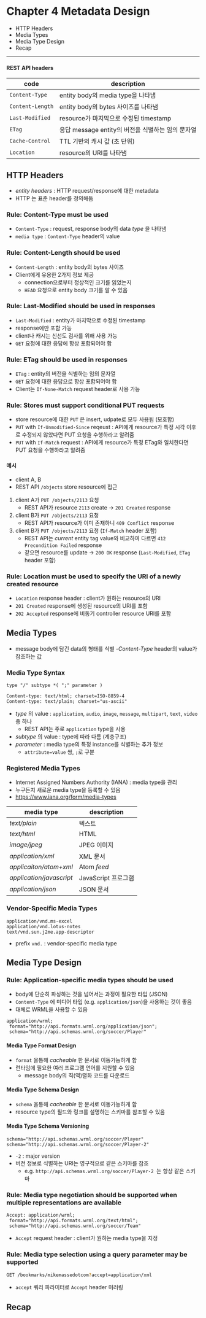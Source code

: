 # Chapter 4 Metadata Design

- HTTP Headers
- Media Types
- Media Type Design
- Recap

---

#### REST API headers

| code             | description                        |
|------------------|------------------------------------|
| `Content-Type`   | entity body의 media type을 나타냄       |
| `Content-Length` | entity body의 bytes 사이즈를 나타냄        |
| `Last-Modified`  | resource가 마지막으로 수정된 timestamp      |
| `ETag`           | 응답 message entity의 버전을 식별하는 임의 문자열 |
| `Cache-Control`  | TTL 기반의 캐시 값 (초 단위)                |
| `Location`       | resource의 URI를 나타냄                 |

## HTTP Headers

- _entity headers_ : HTTP request/response에 대한 metadata
- HTTP 는 표준 header를 정의해둠

### Rule: Content-Type must be used

- `Content-Type` : request, response body의 data _type_ 을 나타냄
- `media type` : `Content-Type` header의 value

### Rule: Content-Length should be used

- `Content-Length` : entity body의 bytes 사이즈
- Client에게 유용한 2가지 정보 제공
    - connection으로부터 정상적인 크기를 읽었는지
    - `HEAD` 요청으로 entity body 크기를 알 수 있음

### Rule: Last-Modified should be used in responses

- `Last-Modified` : entity가 마지막으로 수정된 timestamp
- response에만 포함 가능
- client나 캐시는 신선도 검사를 위해 사용 가능
- `GET` 요청에 대한 응답에 항상 포함되어야 함

### Rule: ETag should be used in responses

- `ETag` : entity의 버전을 식별하는 임의 문자열
- `GET` 요청에 대한 응답으로 항상 포함되어야 함
- Client는 `If-None-Match` request header로 사용 가능

### Rule: Stores must support conditional PUT requests

- store resource에 대한 `PUT` 은 insert, udpate로 모두 사용됨 (모호함)
- `PUT` with `If-Unmodified-Since` reqeust : API에게 resource가 특정 시각 이후로 수정되지 않았다면 PUT 요청을 수행하라고 알려줌
- `PUT` with `If-Match` request : API에게 resource가 특정 ETag와 일치한다면 PUT 요청을 수행하라고 알려줌

#### 예시

- client A, B
- REST API `/objects` store resource에 접근

1. client A가 `PUT /objects/2113` 요청
    - REST API가 resource `2113` create -> `201 Created` response
2. client B가 `PUT /objects/2113` 요청
    - REST API가 resource가 이미 존재하니 `409 Conflict` response
3. client B가 `PUT /objects/2113` 요청 (`If-Match` header 포함)
    - REST API는 _current_ entity tag value와 비교하여 다르면 `412 Precondition Failed` response
    - 같으면 resource를 update -> `200 OK` response (`Last-Modified`, `ETag` header 포함)

### Rule: Location must be used to specify the URI of a newly created resource

- `Location` response header : client가 원하는 resource의 URI
- `201 Created` response에 생성된 resource의 URI를 포함
- `202 Accepted` response에 비동기 controller resource URI를 포함

## Media Types

- message body에 담긴 data의 형태를 식별
  -_Content-Type_ header의 value가 참조하는 값

### Media Type Syntax

````
type "/" subtype *( ";" parameter )

Content-type: text/html; charset=ISO-8859-4
Content-type: text/plain; charset="us-ascii"
````

- _type_ 의 value : `application`, `audio`, `image`, `message`, `multipart`, `text`, `video` 중 하나
    - REST API는 주로 `application` type을 사용
- _subtype_ 의 value : type에 따라 다름 (계층구조)
- _parameter_ : media type의 특정 instance를 식별하는 추가 정보
    - `attribute=value` 쌍, `;`로 구분

### Registered Media Types

- Internet Assigned Numbers Authority (IANA) : media type을 관리
- 누구든지 새로운 media type을 등록할 수 있음
- https://www.iana.org/form/media-types

| media type               | description     |
|--------------------------|-----------------|
| _text/plain_             | 텍스트             |
| _text/html_              | HTML            |
| _image/jpeg_             | JPEG 이미지        |
| _application/xml_        | XML 문서          |
| _applicaiton/atom+xml_   | Atom _feed_     |
| _application/javascript_ | JavaScript 프로그램 |
| _application/json_       | JSON 문서         |

### Vendor-Specific Media Types

````
application/vnd.ms-excel
application/vnd.lotus-notes
text/vnd.sun.j2me.app-descriptor
````

- prefix `vnd.` : vendor-specific media type

## Media Type Design

### Rule: Application-specific media types should be used

- body에 단순히 파싱하는 것을 넘어서는 과정이 필요한 타입 (JSON)
- `Content-Type` 에 미디어 타입 (e.g. `application/json`)을 사용하는 것이 좋음
- 대체로 WRML을 사용할 수 있음

````
application/wrml;
 format="http://api.formats.wrml.org/application/json";
 schema="http://api.schemas.wrml.org/soccer/Player" 
````

#### Media Type Format Design

- `format` 을통해 _cacheable_ 한 문서로 이동가능하게 함
- 런타임에 필요한 여러 프로그램 언어를 지원할 수 있음
    - message body의 직(역)렬화 코드를 다운로드

#### Media Type Schema Design

- `schema` 을통해 _cacheable_ 한 문서로 이동가능하게 함
- resource type의 필드와 링크를 설명하는 스키마를 참조할 수 있음

#### Media Type Schema Versioning

````
schema="http://api.schemas.wrml.org/soccer/Player"
schema="http://api.schemas.wrml.org/soccer/Player-2"
````

- `-2` : major version
- 버전 정보로 식별하는 URI는 영구적으로 같은 스키마를 참조
    - e.g. `http://api.schemas.wrml.org/soccer/Player-2 `는 항상 같은 스키마

### Rule: Media type negotiation should be supported when multiple representations are available

````
Accept: application/wrml;
 format="http://api.formats.wrml.org/text/html";
 schema="http://api.schemas.wrml.org/soccer/Team" 
````

- `Accept` request header : client가 원하는 media type을 지정

### Rule: Media type selection using a query parameter may be supported

```Bash
GET /bookmarks/mikemassedotcom?accept=application/xml
````

- `accept` 쿼리 파라미터로 `Accept` header 미러링

## Recap


